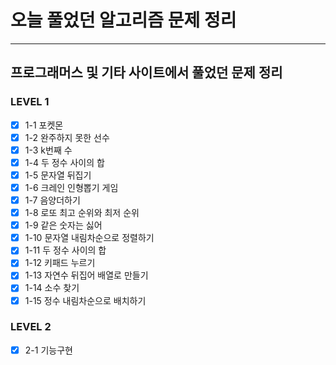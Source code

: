 # 오늘 풀었던 알고리즘 문제 정리

---

## 프로그래머스 및 기타 사이트에서 풀었던 문제 정리

### LEVEL 1

- [x] 1-1 포켓몬
- [x] 1-2 완주하지 못한 선수
- [x] 1-3 k번째 수
- [x] 1-4 두 정수 사이의 합
- [x] 1-5 문자열 뒤집기
- [x] 1-6 크레인 인형뽑기 게임
- [x] 1-7 음양더하기
- [x] 1-8 로또 최고 순위와 최저 순위
- [x] 1-9 같은 숫자는 싫어
- [x] 1-10 문자열 내림차순으로 정렬하기
- [x] 1-11 두 정수 사이의 합
- [x] 1-12 키패드 누르기
- [x] 1-13 자연수 뒤집어 배열로 만들기
- [x] 1-14 소수 찾기
- [x] 1-15 정수 내림차순으로 배치하기

### LEVEL 2

- [x] 2-1 기능구현
